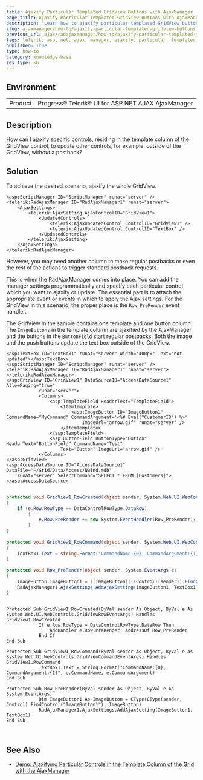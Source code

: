 ```yaml
---
title: Ajaxify Particular Templated GridView Buttons with AjaxManager
page_title: Ajaxify Particular Templated GridView Buttons with AjaxManager
description: "Learn how to ajaxify particular templated GridView buttons with the AjaxManager."
slug: ajaxmanager/how-to/ajaxify-particular-templated-gridview-buttons
previous_url: ajax/radajaxmanager/how-to/ajaxify-particular-templated-gridview-buttons, controls/ajaxmanager/how-to/ajaxify-particular-templated-gridview-buttons
tags: telerik, asp, net, ajax, manager, ajaxify, particular, templated, gridview, buttons
published: True
type: how-to
category: knowledge-base
res_type: kb
---
```


## Environment

<table>
	<tbody>
		<tr>
			<td>Product</td>
			<td>Progress® Telerik® UI for ASP.NET AJAX AjaxManager</td>
		</tr>
	</tbody>
</table>

## Description 

How can I ajaxify specific controls, residing in the template column of the GridView control, to update other controls, for example, outside of the GridView, without a postback? 

## Solution 

To achieve the desired scenario, ajaxify the whole GridView. 


````ASP.NET
<asp:ScriptManager ID="ScriptManager" runat="server" />
<telerik:RadAjaxManager ID="RadAjaxManager1" runat="server">
	<AjaxSettings>
	    <telerik:AjaxSetting AjaxControlID="GridView1">
	        <UpdatedControls>
	            <telerik:AjaxUpdatedControl ControlID="GridView1" />
	            <telerik:AjaxUpdatedControl ControlID="TextBox" />
	        </UpdatedControls>
	    </telerik:AjaxSetting>
	</AjaxSettings>
</telerik:RadAjaxManager>
````





However, you may need another column to make regular postbacks or even the rest of the actions to trigger standard postback requests.

This is when the RadAjaxManager comes into place. You can add the manager settings programmatically and specify each particular control which you want to ajaxify or update. The essential part is to attach the appropriate event or events in which to apply the Ajax settings. For the GridView in this scenario, the proper place is the `Row_PreRender` event handler.

The GridView in the sample contains one template and one button column. The `ImageButtons` in the template column are ajaxified by the AjaxManager and the buttons in the `ButtonField` start regular postbacks. Both the image and the push buttons update the text box outside of the GridView.





````ASP.NET
<asp:TextBox ID="TextBox1" runat="server" Width="400px" Text="not updated"></asp:TextBox>
<asp:ScriptManager ID="ScriptManager" runat="server" />
<telerik:RadAjaxManager ID="RadAjaxManager1" runat="server">
</telerik:RadAjaxManager>
<asp:GridView ID="GridView1" DataSourceID="AccessDataSource1" AllowPaging="true"
	        runat="server">
	        <Columns>
	            <asp:TemplateField HeaderText="TemplateField">
	                <ItemTemplate>
	                    <asp:ImageButton ID="ImageButton1" CommandName="MyCommand" CommandArgument='<%# Eval("CustomerID") %>'
	                        ImageUrl="arrow.gif" runat="server" />
	                </ItemTemplate>
	            </asp:TemplateField>
	            <asp:ButtonField ButtonType="Button" HeaderText="ButtonField" CommandName="Test"
	                Text="Button" ImageUrl="arrow.gif" />
	        </Columns>
</asp:GridView>
<asp:AccessDataSource ID="AccessDataSource1" DataFile="~/Grid/Data/Access/Nwind.mdb"
	runat="server" SelectCommand="SELECT * FROM [Customers]"></asp:AccessDataSource>
````
````C#
	
protected void GridView1_RowCreated(object sender, System.Web.UI.WebControls.GridViewRowEventArgs e)
{
	if (e.Row.RowType == DataControlRowType.DataRow)
	    {
	        e.Row.PreRender += new System.EventHandler(Row_PreRender);
	    }
}
	
protected void GridView1_RowCommand(object sender, System.Web.UI.WebControls.GridViewCommandEventArgs e)
{
	TextBox1.Text = string.Format("CommandName:{0}, CommandArgument:{1}", e.CommandName, e.CommandArgument);
}
	
protected void Row_PreRender(object sender, System.EventArgs e)
{
	ImageButton ImageButton1 = ((ImageButton)(((Control)(sender)).FindControl("ImageButton1")));
	RadAjaxManager1.AjaxSettings.AddAjaxSetting(ImageButton1, TextBox1);
}
				
````
````VB
Protected Sub GridView1_RowCreated(ByVal sender As Object, ByVal e As System.Web.UI.WebControls.GridViewRowEventArgs) Handles GridView1.RowCreated
	        If e.Row.RowType = DataControlRowType.DataRow Then
	            AddHandler e.Row.PreRender, AddressOf Row_PreRender
	        End If
End Sub
	
Protected Sub GridView1_RowCommand(ByVal sender As Object, ByVal e As System.Web.UI.WebControls.GridViewCommandEventArgs) Handles GridView1.RowCommand
	        TextBox1.Text = String.Format("CommandName:{0}, CommandArgument:{1}", e.CommandName, e.CommandArgument)
End Sub
	
Protected Sub Row_PreRender(ByVal sender As Object, ByVal e As System.EventArgs)
	        Dim ImageButton1 As ImageButton = CType(CType(sender, Control).FindControl("ImageButton1"), ImageButton)
	        RadAjaxManager1.AjaxSettings.AddAjaxSetting(ImageButton1, TextBox1)
End Sub
	
	
````


## See Also

* [Demo: Ajaxifying Particular Controls in the Template Column of the Grid with the AjaxManager](https://demos.telerik.com/aspnet-ajax/ajaxmanager/application-scenarios/partial-ajaxification/defaultcs.aspx)
